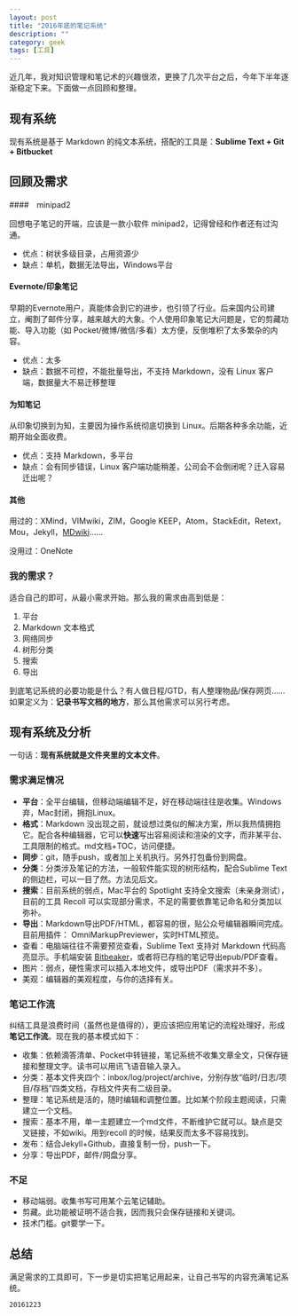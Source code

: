 ```yaml
---
layout: post
title: "2016年底的笔记系统"
description: ""
category: geek
tags: [工具]
---
```




近几年，我对知识管理和笔记术的兴趣很浓，更换了几次平台之后，今年下半年逐渐稳定下来。下面做一点回顾和整理。

## 现有系统

现有系统是基于 Markdown 的纯文本系统，搭配的工具是：**Sublime Text + Git + Bitbucket**


## 回顾及需求

####　minipad2

回想电子笔记的开端，应该是一款小软件 minipad2，记得曾经和作者还有过沟通。

- 优点：树状多级目录，占用资源少
- 缺点：单机，数据无法导出，Windows平台

#### Evernote/印象笔记

早期的Evernote用户，真能体会到它的进步，也引领了行业。后来国内公司建立，阉割了邮件分享，越来越大的大象。个人使用印象笔记大问题是，它的剪藏功能、导入功能（如 Pocket/微博/微信/多看）太方便，反倒堆积了太多繁杂的内容。

- 优点：太多
- 缺点：数据不可控，不能批量导出，不支持 Markdown，没有 Linux 客户端，数据量大不易迁移整理

#### 为知笔记

从印象切换到为知，主要因为操作系统彻底切换到 Linux。后期各种多余功能，近期开始全面收费。

- 优点：支持 Markdown，多平台
- 缺点：会有同步错误，Linux 客户端功能稍差，公司会不会倒闭呢？迁入容易迁出呢？

#### 其他

用过的：XMind，VIMwiki，ZIM，Google KEEP，Atom，StackEdit，Retext，Mou，Jekyll，[MDwiki](http://www.mdwiki.info/)……

没用过：OneNote

### 我的需求？

适合自己的即可，从最小需求开始。那么我的需求由高到低是：

1. 平台
2. Markdown 文本格式
3. 网络同步
4. 树形分类
5. 搜索
6. 导出

到底笔记系统的必要功能是什么？有人做日程/GTD，有人整理物品/保存网页……如果定义为：**记录书写文档的地方**，那么其他需求可以另行考虑。

## 现有系统及分析

一句话：**现有系统就是文件夹里的文本文件**。

### 需求满足情况

- **平台**：全平台编辑，但移动端编辑不足，好在移动端往往是收集。Windows弃，Mac封闭，拥抱Linux。
- **格式**：Markdown 没出现之前，就设想过类似的解决方案，所以我热情拥抱它。配合各种编辑器，它可以**快速**写出容易阅读和渲染的文字，而非某平台、工具限制的格式。md文档+TOC，访问便捷。
- **同步**：git，随手push，或者加上关机执行。另外打包备份到网盘。
- **分类**：分类涉及笔记的方法，一般软件能实现的树形结构，配合Sublime Text 的侧边栏，可以一目了然。方法见后文。
- **搜索**：目前系统的弱点，Mac平台的 Spotlight 支持全文搜索（未亲身测试），目前的工具 Recoll 可以实现部分需求，不足的需要依靠笔记命名和分类加以弥补。
- **导出**：Markdown导出PDF/HTML，都容易的很，贴公众号编辑器瞬间完成。目前用插件： OmniMarkupPreviewer，实时HTML预览。
- 查看：电脑端往往不需要预览查看，Sublime Text 支持对 Markdown 代码高亮显示。手机端安装 [Bitbeaker](https://play.google.com/store/apps/details?id=fi.iki.kuitsi.bitbeaker)，或者将已存档的笔记导出epub/PDF查看。
- 图片：弱点，硬性需求可以插入本地文件，或导出PDF（需求并不多）。
- 美观：编辑器的美观程度，与你的选择有关。

### 笔记工作流

纠结工具是浪费时间（虽然也是值得的），更应该把应用笔记的流程处理好，形成**笔记工作流**。现在我的基本模式如下：

- 收集：依赖滴答清单、Pocket中转链接，笔记系统不收集文章全文，只保存链接和整理文字。读书可以用讯飞语音输入录入。
- 分类：基本文件夹四个：inbox/log/project/archive，分别存放“临时/日志/项目/存档”四类文档，存档文件夹有二级目录。
- 整理：笔记系统是活的，随时编辑和调整位置。比如某个阶段主题阅读，只需建立一个文档。
- 搜索：基本不用，单一主题建立一个md文件，不断维护它就可以。缺点是交叉链接，不如wiki。用到recoll 的时候，结果反而太多不容易找到。
- 发布：结合Jekyll+Github，直接复制一份，push一下。
- 分享：导出PDF，邮件/网盘分享。

### 不足

- 移动端弱。收集书写可用某个云笔记辅助。
- 剪藏。此功能被证明不适合我，因而我只会保存链接和关键词。
- 技术门槛。git要学一下。

## 总结

满足需求的工具即可，下一步是切实把笔记用起来，让自己书写的内容充满笔记系统。

`20161223`
